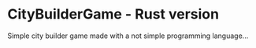 # CityBuilderGame - Rust version
Simple city builder game made with a not simple programming language...
